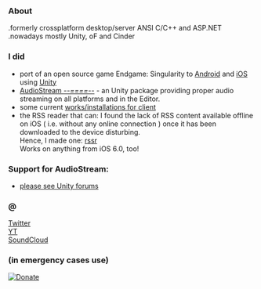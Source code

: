 ### About
.formerly crossplatform desktop/server ANSI C/C++ and ASP.NET  
.nowadays mostly Unity, oF and Cinder 

### I did
- port of an open source game Endgame: Singularity to [Android](https://play.google.com/store/apps/details?id=com.r6appz.ESII&hl=en) and [iOS](https://itunes.apple.com/app/endgame-singularity-ii/id491983886?mt=8) using [Unity](http://unity3d.com/)  
- [AudioStream _--====--_](https://www.assetstore.unity3d.com/#!/content/65411) - an Unity package providing proper audio streaming on all platforms and in the Editor.  
- some current [works/installations for client](https://www.youtube.com/channel/UCVdrkPBPUXeglvUY4hqOydA)  
- the RSS reader that can: I found the lack of RSS content available offline on iOS ( i.e. without any online connection ) once it has been downloaded to the device disturbing.  
Hence, I made one: [rssr](http://rssr.appsites.com)  
Works on anything from iOS 6.0, too!



### Support for AudioStream:
- [please see Unity forums](http://forum.unity3d.com/threads/audiostream-an-audio-streaming-solution-for-all-and-everywhere.412029/)

  

### @
[Twitter](http://twitter.com/r618)  
[YT](https://www.youtube.com/channel/UCacmsEiwn3EGxqunXwibAsw)  
[SoundCloud](https://soundcloud.com/r618)  

### (in emergency cases use)

[![Donate](https://img.shields.io/badge/Donate-PayPal-green.svg)](https://www.paypal.com/cgi-bin/webscr?cmd=_s-xclick&hosted_button_id=3JB2N8R3WWTUQ)
